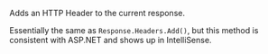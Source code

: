 ﻿Adds an HTTP Header to the current response.

Essentially the same as `Response.Headers.Add()`, but this method is consistent with ASP.NET and shows up in IntelliSense.